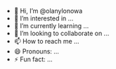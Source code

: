 - 👋 Hi, I’m @olanylonowa
- 👀 I’m interested in ...
- 🌱 I’m currently learning ...
- 💞️ I’m looking to collaborate on ...
- 📫 How to reach me ...
- 😄 Pronouns: ...
- ⚡ Fun fact: ...

<!---
olanylonowa/olanylonowa is a ✨ special ✨ repository because its `README.md` (this file) appears on your GitHub profile.
You can click the Preview link to take a look at your changes.
--->
